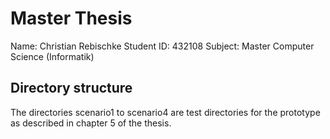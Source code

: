 # Master Thesis

Name: Christian Rebischke
Student ID: 432108
Subject: Master Computer Science (Informatik)


## Directory structure

The directories scenario1 to scenario4 are test directories for the prototype
as described in chapter 5 of the thesis.
